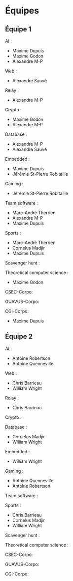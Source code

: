 Équipes
=======

Équipe 1
--------
AI : 
- Maxime Dupuis 
- Maxime Godon 
- Alexandre M-P 
  
Web : 
- Alexandre Sauvé 
  
Relay : 
- Alexandre M-P 

Crypto : 
- Maxime Godon 
- Alexandre M-P 
  
Database : 
- Alexandre M-P 
- Alexandre Sauvé 

Embedded : 
- Maxime Dupuis
- Jérémie St-Pierre Robitaille
  
Gaming : 
- Jérémie St-Pierre Robitaille 
  
Team software : 
- Marc-André Therrien 
- Alexandre M-P
- Maxime Dupuis
  
Sports : 
- Marc-André Therrien 
- Cornelus Madjir
- Maxime Dupuis
  
Scavenger hunt : 

Theoretical computer science :
- Maxime Godon
  
CSEC-Corpo:

GUAVUS-Corpo:

CGI-Corpo:
- Maxime Dupuis
  
Équipe 2
--------
AI : 
- Antoine Robertson 
- Antoine Quenneville 
  
Web : 
- Chris Barrieau 
- William Wright 
  
Relay : 
- Chris Barrieau 
  
Crypto : 

Database : 
- Cornelus Madjir 
- William Wright 
  
Embedded : 
- William Wright 
  
Gaming : 
- Antoine Quenneville 
- Antoine Robertson 
  
Team software : 

Sports : 
- Chris Barrieau 
- Cornelus Madjir 
- William Wright 
  
Scavenger hunt : 

Theoretical computer science :

CSEC-Corpo:

GUAVUS-Corpo:

CGI-Corpo:

